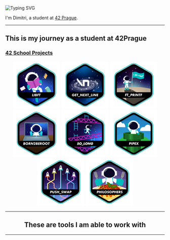 <img src="https://readme-typing-svg.demolab.com?font=Press+Start+2P&pause=1000&color=07F700&background=000000&width=435&lines=Hello+World!" alt="Typing SVG" />

I'm Dimitri, a student at [42 Prague](https://www.42prague.com/).

---

## This is my journey as a student at 42Prague
### [42 School Projects](https://github.com/DiAraz/42_school_projects)
<div align="center">

<a href="https://github.com/DiAraz/42_school_projects/tree/main/libft">![42 Badge](https://github.com/DiAraz/DiAraz/blob/main/42_badges/libfte.png)</a>
<a href="https://github.com/DiAraz/42_school_projects/tree/main/get_next_line">![42 Badge](https://github.com/DiAraz/DiAraz/blob/main/42_badges/get_next_linee.png)</a>
<a href="https://github.com/DiAraz/42_school_projects/tree/main/ft_printf">![42 Badge](https://github.com/DiAraz/DiAraz/blob/main/42_badges/ft_printfe.png)</a>
<a href="https://github.com/DiAraz/42_school_projects/tree/main/Born2beroot">![42 Badge](https://github.com/DiAraz/DiAraz/blob/main/42_badges/born2beroote.png)</a>
<a href="https://github.com/DiAraz/42_school_projects/tree/main/so_long">![42 Badge](https://github.com/DiAraz/DiAraz/blob/main/42_badges/so_longe.png)</a>
<a href="https://github.com/DiAraz/42_school_projects/tree/main/pipex">![42 Badge](https://github.com/DiAraz/DiAraz/blob/main/42_badges/pipexe.png)</a>
<a href="https://github.com/DiAraz/42_school_projects/tree/main/push_swap">![42 Badge](https://github.com/DiAraz/DiAraz/blob/main/42_badges/push_swape.png)</a>
<a href="https://github.com/DiAraz/42_school_projects/tree/main/philosophers">![42 Badge](https://github.com/DiAraz/DiAraz/blob/main/42_badges/philosopherse.png)</a>

---

## These are tools I am able to work with

---